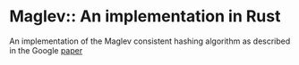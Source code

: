 # Maglev:: An implementation in Rust

An implementation of the Maglev consistent hashing algorithm as described in
the Google [paper](https://static.googleusercontent.com/media/research.google.com/en//pubs/archive/44824.pdf)
